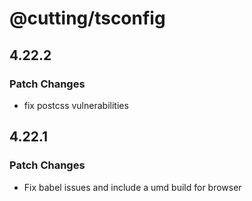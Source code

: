 # @cutting/tsconfig

## 4.22.2

### Patch Changes

- fix postcss vulnerabilities

## 4.22.1

### Patch Changes

- Fix babel issues and include a umd build for browser
